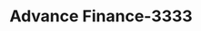 ---
f_zip-code: 39705
f_state-code: MS
title: Advance Finance-3333
f_phone: 662-243-2288
f_city-only: Columbus
f_address: 7115 Ridge Rd Columbus
f_location-unique-id: '3333'
slug: advance-finance-3333
updated-on: '2024-05-30T13:46:58.046Z'
created-on: '2024-05-30T13:36:59.803Z'
published-on: '2024-05-30T13:54:32.469Z'
f_city-state: cms/city/columbus-ms.md
f_company: cms/company/advance-finance.md
f_state: cms/state/mississippi.md
layout: '[payday-loan].html'
tags: payday-loan
---